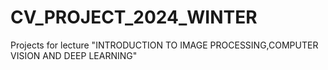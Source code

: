 # CV_PROJECT_2024_WINTER
Projects for lecture "INTRODUCTION TO IMAGE PROCESSING,COMPUTER VISION AND DEEP LEARNING"
